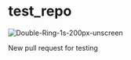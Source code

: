 # test_repo

![Double-Ring-1s-200px-unscreen](https://user-images.githubusercontent.com/89864614/213781640-e7232dcc-6ff3-45f8-8c5e-e6f8181fb770.gif)


New pull request for testing
